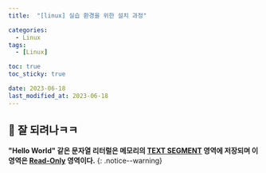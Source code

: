 ```yaml
---
title:  "[linux] 실습 환경을 위한 설치 과정" 

categories:
  - Linux
tags:
  - [Linux]

toc: true
toc_sticky: true

date: 2023-06-18
last_modified_at: 2023-06-18
---
```


## 🚀 잘 되려나ㅋㅋ

**"Hello World" 같은 문자열 리터럴은 메모리의 <u>TEXT SEGMENT</u> 영역에 저장되며 이 영역은 <u>Read-Only</u> 영역이다.**
{: .notice--warning}